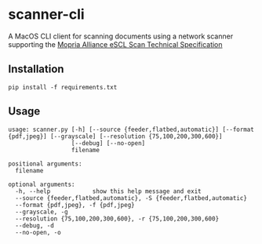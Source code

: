 # scanner-cli
A MacOS CLI client for scanning documents using a network scanner supporting the [Mopria Alliance eSCL Scan Technical Specification](https://mopria.org/MopriaeSCLSpecDownload.php)

## Installation
```
pip install -f requirements.txt
```

## Usage
```
usage: scanner.py [-h] [--source {feeder,flatbed,automatic}] [--format {pdf,jpeg}] [--grayscale] [--resolution {75,100,200,300,600}]
                  [--debug] [--no-open]
                  filename

positional arguments:
  filename

optional arguments:
  -h, --help            show this help message and exit
  --source {feeder,flatbed,automatic}, -S {feeder,flatbed,automatic}
  --format {pdf,jpeg}, -f {pdf,jpeg}
  --grayscale, -g
  --resolution {75,100,200,300,600}, -r {75,100,200,300,600}
  --debug, -d
  --no-open, -o
```
